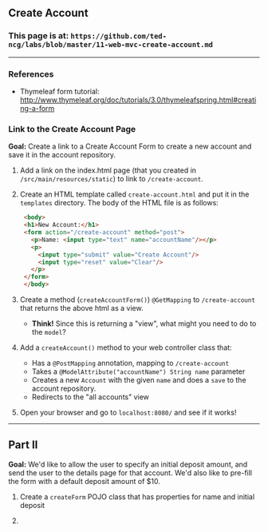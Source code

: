 ## Create Account

### This page is at: `https://github.com/ted-ncg/labs/blob/master/11-web-mvc-create-account.md`

----

### References

* Thymeleaf form tutorial: http://www.thymeleaf.org/doc/tutorials/3.0/thymeleafspring.html#creating-a-form


### Link to the Create Account Page

**Goal:** Create a link to a Create Account Form to create a new account and save it in the account repository.

1. Add a link on the index.html page (that you created in `/src/main/resources/static`) to link to `/create-account`.

1. Create an HTML template called `create-account.html` and put it in the `templates` directory.
   The body of the HTML file is as follows:
   
   ```html
    <body>
    <h1>New Account:</h1>
    <form action="/create-account" method="post">
      <p>Name: <input type="text" name="accountName"/></p>
      <p>
        <input type="submit" value="Create Account"/> 
        <input type="reset" value="Clear"/>
      </p>
    </form>
    </body>
   ```

1. Create a method (`createAccountForm()`) `@GetMapping` to `/create-account` that returns the above html as a view.

    * **Think!** Since this is returning a "view", what might you need to do to the `model`?

1. Add a `createAccount()` method to your web controller class that:

    * Has a `@PostMapping` annotation, mapping to `/create-account`
    * Takes a `@ModelAttribute("accountName") String name` parameter
    * Creates a new `Account` with the given `name` and does a `save` to the account repository.
    * Redirects to the "all accounts" view

1. Open your browser and go to `localhost:8080/` and see if it works!

----

## Part II

**Goal:** We'd like to allow the user to specify an initial deposit amount, and send the user to the details page for that account. We'd also like to pre-fill the form with a default deposit amount of $10.

1. Create a `createForm` POJO class that has properties for name and initial deposit

1. 